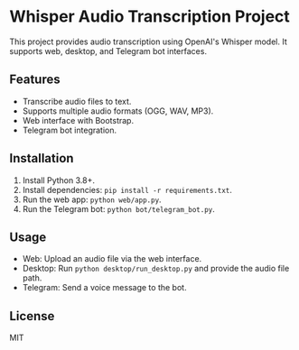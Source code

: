 # Whisper Audio Transcription Project

This project provides audio transcription using OpenAI's Whisper model. It supports web, desktop, and Telegram bot interfaces.

## Features
- Transcribe audio files to text.
- Supports multiple audio formats (OGG, WAV, MP3).
- Web interface with Bootstrap.
- Telegram bot integration.

## Installation
1. Install Python 3.8+.
2. Install dependencies: `pip install -r requirements.txt`.
3. Run the web app: `python web/app.py`.
4. Run the Telegram bot: `python bot/telegram_bot.py`.

## Usage
- Web: Upload an audio file via the web interface.
- Desktop: Run `python desktop/run_desktop.py` and provide the audio file path.
- Telegram: Send a voice message to the bot.

## License
MIT